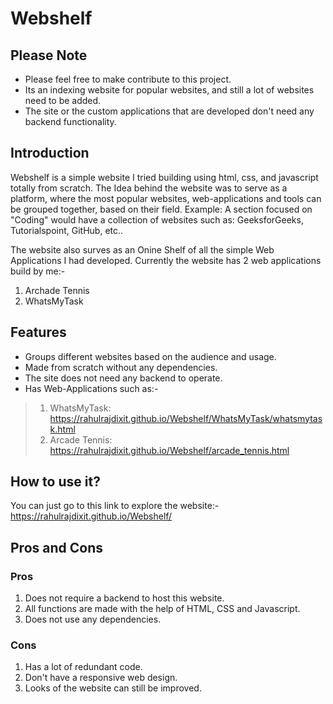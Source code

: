 # Webshelf

## **Please Note**
- Please feel free to make contribute to this project.
- Its an indexing website for popular websites, and still a lot of websites need to be added.
- The site or the custom applications that are developed don't need any backend functionality.


## **Introduction**
Webshelf is a simple website I tried building using html, css, and javascript totally from scratch. The Idea behind the website was to serve as a platform, where the most popular websites, web-applications and tools can be grouped together, based on their field. Example: A section focused on "Coding" would have a collection of websites such as: GeeksforGeeks, Tutorialspoint, GitHub, etc..

The website also surves as an Onine Shelf of all the simple Web Applications I had developed. Currently the website has 2 web applications build by me:-
1. Archade Tennis
2. WhatsMyTask

## **Features**
- Groups different websites based on the audience and usage.
- Made from scratch without any dependencies.
- The site does not need any backend to operate.
- Has Web-Applications such as:- 
> 1. WhatsMyTask: https://rahulrajdixit.github.io/Webshelf/WhatsMyTask/whatsmytask.html
> 2. Arcade Tennis: https://rahulrajdixit.github.io/Webshelf/arcade_tennis.html


## **How to use it?**
You can just go to this link to explore the website:-
https://rahulrajdixit.github.io/Webshelf/


## **Pros and Cons**

### **Pros**
1. Does not require a backend to host this website.
2. All functions are made with the help of HTML, CSS and Javascript.
3. Does not use any dependencies.


### **Cons**
1. Has a lot of redundant code.
2. Don't have a responsive web design.
3. Looks of the website can still be improved.
